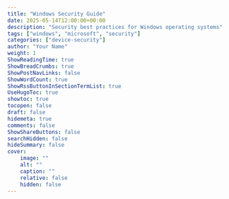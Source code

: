 ```yaml
---
title: "Windows Security Guide"
date: 2025-05-14T12:00:00+00:00
description: "Security best practices for Windows operating systems"
tags: ["windows", "microsoft", "security"]
categories: ["device-security"]
author: "Your Name"
weight: 1
ShowReadingTime: true
ShowBreadCrumbs: true
ShowPostNavLinks: false
ShowWordCount: true
ShowRssButtonInSectionTermList: true
UseHugoToc: true
showtoc: true
tocopen: false
draft: false
hidemeta: true
comments: false
ShowShareButtons: false
searchHidden: false
hideSummary: false
cover:
    image: ""
    alt: ""
    caption: ""
    relative: false
    hidden: false
---
```


